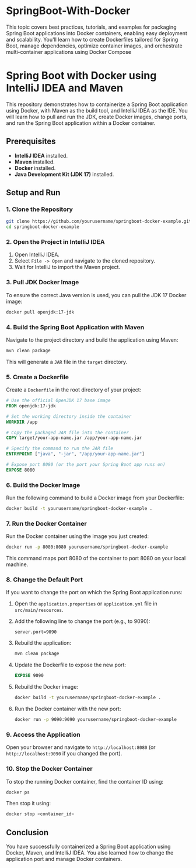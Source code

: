 # SpringBoot-With-Docker
This topic covers best practices, tutorials, and examples for packaging Spring Boot applications into Docker containers, enabling easy deployment and scalability. You'll learn how to create Dockerfiles tailored for Spring Boot, manage dependencies, optimize container images, and orchestrate multi-container applications using Docker Compose


# Spring Boot with Docker using IntelliJ IDEA and Maven

This repository demonstrates how to containerize a Spring Boot application using Docker, with Maven as the build tool, and IntelliJ IDEA as the IDE. You will learn how to pull and run the JDK, create Docker images, change ports, and run the Spring Boot application within a Docker container.

## Prerequisites

- **IntelliJ IDEA** installed.
- **Maven** installed.
- **Docker** installed.
- **Java Development Kit (JDK 17)** installed.

## Setup and Run

### 1. Clone the Repository

```bash
git clone https://github.com/yourusername/springboot-docker-example.git
cd springboot-docker-example
```

### 2. Open the Project in IntelliJ IDEA

1. Open IntelliJ IDEA.
2. Select `File -> Open` and navigate to the cloned repository.
3. Wait for IntelliJ to import the Maven project.

### 3. Pull JDK Docker Image

To ensure the correct Java version is used, you can pull the JDK 17 Docker image:

```bash
docker pull openjdk:17-jdk
```

### 4. Build the Spring Boot Application with Maven

Navigate to the project directory and build the application using Maven:

```bash
mvn clean package
```

This will generate a `JAR` file in the `target` directory.

### 5. Create a Dockerfile

Create a `Dockerfile` in the root directory of your project:

```Dockerfile
# Use the official OpenJDK 17 base image
FROM openjdk:17-jdk

# Set the working directory inside the container
WORKDIR /app

# Copy the packaged JAR file into the container
COPY target/your-app-name.jar /app/your-app-name.jar

# Specify the command to run the JAR file
ENTRYPOINT ["java", "-jar", "/app/your-app-name.jar"]

# Expose port 8080 (or the port your Spring Boot app runs on)
EXPOSE 8080
```

### 6. Build the Docker Image

Run the following command to build a Docker image from your Dockerfile:

```bash
docker build -t yourusername/springboot-docker-example .
```

### 7. Run the Docker Container

Run the Docker container using the image you just created:

```bash
docker run -p 8080:8080 yourusername/springboot-docker-example
```

This command maps port 8080 of the container to port 8080 on your local machine.

### 8. Change the Default Port

If you want to change the port on which the Spring Boot application runs:

1. Open the `application.properties` or `application.yml` file in `src/main/resources`.
2. Add the following line to change the port (e.g., to 9090):

   ```properties
   server.port=9090
   ```

3. Rebuild the application:

   ```bash
   mvn clean package
   ```

4. Update the Dockerfile to expose the new port:

   ```Dockerfile
   EXPOSE 9090
   ```

5. Rebuild the Docker image:

   ```bash
   docker build -t yourusername/springboot-docker-example .
   ```

6. Run the Docker container with the new port:

   ```bash
   docker run -p 9090:9090 yourusername/springboot-docker-example
   ```

### 9. Access the Application

Open your browser and navigate to `http://localhost:8080` (or `http://localhost:9090` if you changed the port).

### 10. Stop the Docker Container

To stop the running Docker container, find the container ID using:

```bash
docker ps
```

Then stop it using:

```bash
docker stop <container_id>
```

## Conclusion

You have successfully containerized a Spring Boot application using Docker, Maven, and IntelliJ IDEA. You also learned how to change the application port and manage Docker containers.
